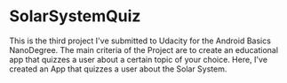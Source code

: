 # SolarSystemQuiz
This is the third project I've submitted to Udacity for the Android Basics NanoDegree. 
The main criteria of the Project are to create an educational app that quizzes a user about a certain topic of your choice.
Here, I've created an App that quizzes a user about the Solar System.
